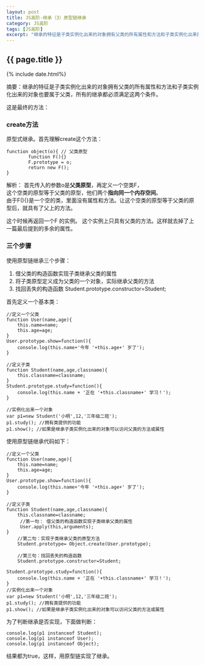 ```yaml
---
layout: post
title: JS高阶-继承（3）原型链继承
category: JS高阶
tags: [JS高阶]
excerpt: "继承的特征是子类实例化出来的对象拥有父类的所有属性和方法和子类实例化出来的对象也要属于父类，所有的继承都必须满足这两个条件。"
---
```

<h2>{{ page.title }}</h2>
{% include date.html%}
<p class="zhai">摘要：继承的特征是子类实例化出来的对象拥有父类的所有属性和方法和子类实例化出来的对象也要属于父类，所有的继承都必须满足这两个条件。</p>
这是最终的方法：

### create方法 ###

原型式继承。首先理解create这个方法：

    function object(o){ // 父类原型
            function F(){}
            F.prototype = o;
            return new F();
    } 

 解析： 首先传入的参数o是**父类原型**，再定义一个空类F，  
这个空类的原型等于父类的原型，他们两个**指向同一个内存空间**。  
由于F(){}是一个空的类，里面没有属性和方法。让这个空类的原型等于父类的原型后，就具有了父上的方法。  


这个时候再返回一个F 的实例。 这个实例上只具有父类的方法。这样就去掉了上一篇最后提到的多余的属性。

### 三个步骤 ###
使用原型链继承三个步骤：

1. 借父类的构造函数实现子类继承父类的属性
2. 将子类原型定义成为父类的一个对象，实际继承父类的方法
3. 找回丢失的构造函数 Student.prototype.constructor=Student;


首先定义一个基本类：

	//定义一个父类
	function User(name,age){
		this.name=name;
		this.age=age;
	}
	User.prototype.show=function(){
		console.log(this.name+'今年 '+this.age+' 岁了');
	}
	
	//定义子类
	function Student(name,age,classname){
		this.classname=classname;
	}
	Student.prototype.study=function(){
		console.log(this.name + '正在 '+this.classname+' 学习！');
	}
	
	//实例化出来一个对象
	var p1=new Student('小明',12,'三年级二班');
	p1.study(); //拥有类提供的功能
	p1.show(); //如果是继承子类实例化出来的对象可以访问父类的方法或属性
使用原型链继承代码如下：

	//定义一个父类
    function User(name,age){
		this.name=name;
		this.age=age;
	}
	User.prototype.show=function(){
		console.log(this.name+'今年 '+this.age+' 岁了');
	}
	
	//定义子类
	function Student(name,age,classname){
		this.classname=classname;
         //第一句： 借父类的构造函数实现子类继承父类的属性
         User.apply(this,arguments);
	}
       	//第二句：实现子类继承父类的原型方法
	    Student.prototype= Object.create(User.prototype);

        //第三句：找回丢失的构造函数
	    Student.prototype.constructor=Student;

	Student.prototype.study=function(){
		console.log(this.name + '正在 '+this.classname+' 学习！');
	}
	//实例化出来一个对象
	var p1=new Student('小明',12,'三年级二班');
	p1.study(); //拥有类提供的功能
	p1.show(); //如果是继承子类实例化出来的对象可以访问父类的方法或属性


为了判断继承是否实现，下面做判断：


	console.log(p1 instanceof Student);
	console.log(p1 instanceof User);
	console.log(p1 instanceof Object);

结果都为true，这样，用原型链实现了继承。
